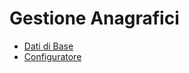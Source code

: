 # Gestione Anagrafici
- [Dati di Base](DocumentazioneSmeUP/DOC/DOC_SER/000020/BR/_sidebar.md)
- [Configuratore](DocumentazioneSmeUP/DOC/DOC_SER/000020/CF/_sidebar.md)
